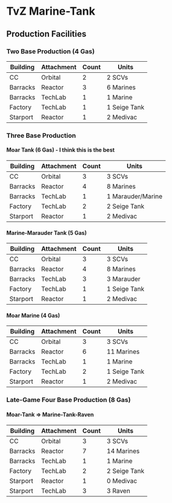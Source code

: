 # TvZ Marine-Tank

## Production Facilities

### Two Base Production (4 Gas)

Building | Attachment | Count | Units
-------- | ---------- | ----- | -----
CC       | Orbital    | 2     | 2 SCVs
Barracks | Reactor    | 3     | 6 Marines
Barracks | TechLab    | 1     | 1 Marine
Factory  | TechLab    | 1     | 1 Seige Tank
Starport | Reactor    | 1     | 2 Medivac

### Three Base Production

#### Moar Tank (6 Gas) - I think this is the best
Building | Attachment | Count | Units
-------- | ---------- | ----- | -----
CC       | Orbital    | 3     | 3 SCVs
Barracks | Reactor    | 4     | 8 Marines
Barracks | TechLab    | 1     | 1 Marauder/Marine
Factory  | TechLab    | 2     | 2 Seige Tank
Starport | Reactor    | 1     | 2 Medivac

#### Marine-Marauder Tank (5 Gas)
Building | Attachment | Count | Units
-------- | ---------- | ----- | -----
CC       | Orbital    | 3     | 3 SCVs
Barracks | Reactor    | 4     | 8 Marines
Barracks | TechLab    | 3     | 3 Marauder
Factory  | TechLab    | 1     | 1 Seige Tank
Starport | Reactor    | 1     | 2 Medivac

#### Moar Marine (4 Gas)
Building | Attachment | Count | Units
-------- | ---------- | ----- | -----
CC       | Orbital    | 3     | 3 SCVs
Barracks | Reactor    | 6     | 11 Marines
Barracks | TechLab    | 1     | 1 Marine
Factory  | TechLab    | 2     | 1 Seige Tank
Starport | Reactor    | 1     | 2 Medivac

### Late-Game Four Base Production (8 Gas)

#### Moar-Tank => Marine-Tank-Raven
Building | Attachment | Count | Units
-------- | ---------- | ----- | -----
CC       | Orbital    | 3     | 3 SCVs
Barracks | Reactor    | 7     | 14 Marines
Barracks | TechLab    | 1     | 1 Marine
Factory  | TechLab    | 2     | 2 Seige Tank
Starport | Reactor    | 1     | 0 Medivac
Starport | TechLab    | 3     | 3 Raven
